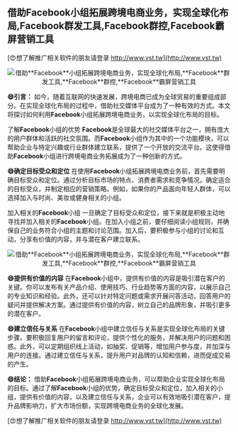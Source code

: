 ## **借助**Facebook**小组拓展跨境电商业务，实现全球化布局,**Facebook**群发工具,**Facebook**群控,**Facebook**霸屏营销工具**

[😍想了解推广相关软件的朋友请登录 http://www.vst.tw](http://www.vst.tw)

 <center><img src="https://vst.tw/MP4/tuiguang/png/5.png" alt="借助**Facebook**小组拓展跨境电商业务，实现全球化布局,**Facebook**群发工具,**Facebook**群控,**Facebook**霸屏营销工具"></center>

**😄引言：**
如今，随着互联网的快速发展，跨境电商已成为全球贸易的重要组成部分。在实现全球化布局的过程中，借助社交媒体平台成为了一种有效的方式。本文将探讨如何利用**Facebook**小组拓展跨境电商业务，以实现全球化布局的目标。

了解**Facebook**小组的优势
**Facebook**是全球最大的社交媒体平台之一，拥有庞大的用户群体和活跃的社交氛围。而**Facebook**小组作为其中的一个功能模块，可以帮助企业与特定兴趣或行业群体建立联系，提供了一个开放的交流平台。这使得借助**Facebook**小组进行跨境电商业务拓展成为了一种创新的方式。

**😄确定目标受众和定位**
在使用**Facebook**小组拓展跨境电商业务前，首先需要明确目标受众和定位。通过分析目标市场的特点、消费者需求和竞争情况，确定适合的目标受众，并制定相应的营销策略。例如，如果你的产品面向年轻人群体，可以选择加入与时尚、美妆或健身相关的小组。

加入相关的**Facebook**小组
一旦确定了目标受众和定位，接下来就是积极主动地寻找并加入相关的**Facebook**小组。在加入小组之前，要仔细阅读小组规则，并确保自己的业务符合小组的主题和讨论范围。加入后，要积极参与小组的讨论和互动，分享有价值的内容，并与潜在客户建立联系。

 <center><img src="https://vst.tw/MP4/tuiguang/png/2.png" alt="借助**Facebook**小组拓展跨境电商业务，实现全球化布局,**Facebook**群发工具,**Facebook**群控,**Facebook**霸屏营销工具"></center>

**😄提供有价值的内容**
在**Facebook**小组中，提供有价值的内容是吸引潜在客户的关键。你可以发布有关产品介绍、使用技巧、行业趋势等方面的内容，以展示自己的专业知识和经验。此外，还可以针对特定问题或需求开展问答活动，回答用户的疑问并提供解决方案。通过提供有价值的内容，树立自己的品牌形象，并吸引更多的潜在客户。

**😄建立信任与关系**
在**Facebook**小组中建立信任与关系是实现全球化布局的关键步骤。要积极回复用户的留言和评论，提供个性化的服务，并解决用户的问题和困惑。此外，可以定期组织线上活动，如抽奖、促销等，增加用户参与度，并加深与用户的连接。通过建立信任与关系，提升用户对品牌的认知和信赖，进而促成交易的产生。

**😄结论：**
借助**Facebook**小组拓展跨境电商业务，可以帮助企业实现全球化布局的目标。通过了解**Facebook**小组的优势，确定目标受众和定位，加入相关的小组，提供有价值的内容，以及建立信任与关系，企业可以有效地吸引潜在客户，提升品牌影响力，扩大市场份额，实现跨境电商业务的全球化发展。

[😍想了解推广相关软件的朋友请登录 http://www.vst.tw](http://www.vst.tw)



